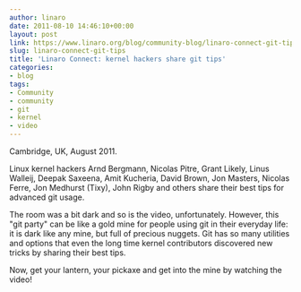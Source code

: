 ```yaml
---
author: linaro
date: 2011-08-10 14:46:10+00:00
layout: post
link: https://www.linaro.org/blog/community-blog/linaro-connect-git-tips/
slug: linaro-connect-git-tips
title: 'Linaro Connect: kernel hackers share git tips'
categories:
- blog
tags:
- Community
- community
- git
- kernel
- video
---
```


Cambridge, UK, August 2011.

Linux kernel hackers Arnd Bergmann, Nicolas Pitre, Grant Likely, Linus Walleij, Deepak Saxeena, Amit Kucheria, David Brown, Jon Masters, Nicolas Ferre, Jon Medhurst (Tixy), John Rigby and others share their best tips for advanced git usage.

The room was a bit dark and so is the video, unfortunately. However, this "git party" can be like a gold mine for people using git in their everyday life: it is dark like any mine, but full of precious nuggets. Git has so many utilities and options that even the long time kernel contributors discovered new tricks by sharing their best tips.

Now, get your lantern, your pickaxe and get into the mine by watching the video!
